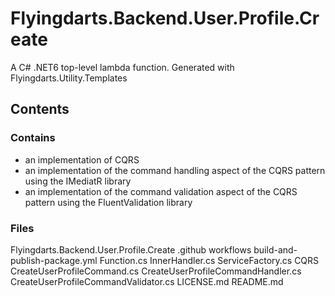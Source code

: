 # Flyingdarts.Backend.User.Profile.Create
A C# .NET6 top-level lambda function.
Generated with Flyingdarts.Utility.Templates

## Contents

### Contains
- an implementation of CQRS
- an implementation of the command handling aspect of the CQRS pattern using the IMediatR library
- an implementation of the command validation aspect of the CQRS pattern using the FluentValidation library

### Files
Flyingdarts.Backend.User.Profile.Create
    .github
        workflows
            build-and-publish-package.yml
    Function.cs
    InnerHandler.cs
    ServiceFactory.cs
    CQRS
        CreateUserProfileCommand.cs
        CreateUserProfileCommandHandler.cs
        CreateUserProfileCommandValidator.cs
    LICENSE.md
    README.md